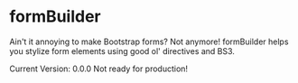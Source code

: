 formBuilder
===========

Ain't it annoying to make Bootstrap forms? Not anymore! formBuilder helps you stylize form elements using good ol' directives and BS3.

Current Version: 0.0.0
Not ready for production!
